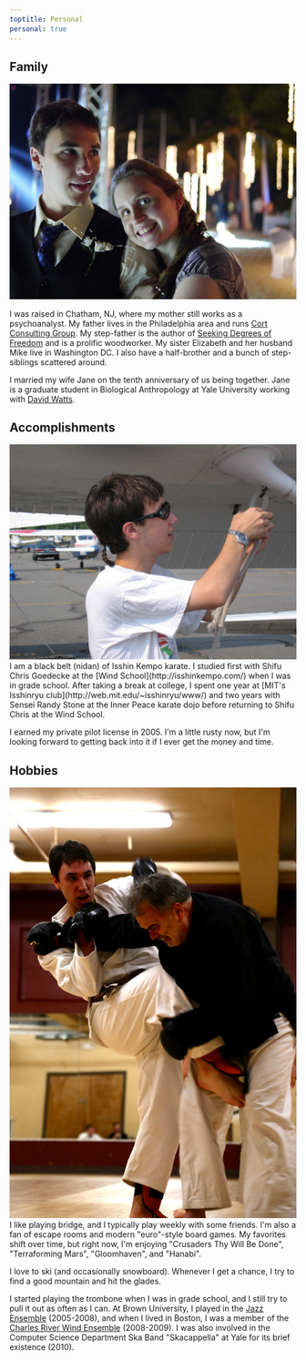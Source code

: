 ```yaml
---
toptitle: Personal
personal: true
---
```



## Family

<img class="rightsideimage" src="/images/dan_and_jane.jpg" alt="Dan and Jane" title="Dan and Jane">

I was raised in Chatham, NJ, where my mother still works as a psychoanalyst.  My
father lives in the Philadelphia area and runs [Cort Consulting
Group](http://www.cortconsulting.com/).  My step-father is the author of
[Seeking Degrees of Freedom](http://www.amazon.com/Seeking-Degrees-Freedom-Ward-Dill/dp/1503329631/)
and is a prolific woodworker.  My sister Elizabeth and her husband Mike live in
Washington DC.  I also have a half-brother and a bunch of step-siblings
scattered around.


I married my wife Jane on the tenth anniversary of us being together.  Jane is a graduate student in Biological Anthropology at Yale University working with [David Watts](http://anthropology.yale.edu/people/david-watts).


## Accomplishments

<img class="rightsideimage" src="/images/tying_the_plane_down.JPG" alt="Tying the plane down" title="Tying the plane down">
I am a black belt (nidan) of Isshin Kempo karate.  I studied first with Shifu
Chris Goedecke at the [Wind School](http://isshinkempo.com/) when I was in grade
school.  After taking a break at college, I spent one year at [MIT's Isshinryu
club](http://web.mit.edu/~isshinryu/www/) and two years with Sensei Randy Stone
at the Inner Peace karate dojo before returning to Shifu Chris at the Wind
School.

I earned my private pilot license in 2005.  I'm a little rusty now, but I'm
looking forward to getting back into it if I ever get the money and time.

## Hobbies

<img class="rightsideimage" src="/images/dansparringfred.jpg" alt="Sparring" title="Sparring">
I like playing bridge, and I typically play weekly with some friends.
I'm also a fan of escape rooms and modern "euro"-style board games.  My favorites shift over time, but right now, I'm enjoying "Crusaders Thy Will Be Done", "Terraforming Mars", "Gloomhaven", and "Hanabi".

<!-- I enjoy amateur photography.  I'm especially fond of my home-made infrared filter for my camera which allows me to take some pretty cool still pictures. -->
<!-- Here are some of my favorites. -->


I love to ski (and occasionally snowboard).  Whenever I get a chance, I try to find a good mountain and hit the glades.

I started playing the trombone when I was in grade school, and I still try to pull it out as often as I can.  At Brown University, I played in the [Jazz Ensemble](http://www.brown.edu/Departments/Music/ensembles/jazzband.html) (2005-2008), and when I lived in Boston, I was a member of the [Charles River Wind Ensemble](http://www.crwe.org/) (2008-2009).  I was also involved in the Computer Science Department Ska Band "Skacappella" at Yale for its brief existence (2010).

<br><br><br><br><br><br><br>
